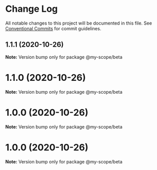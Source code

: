 # Change Log

All notable changes to this project will be documented in this file.
See [Conventional Commits](https://conventionalcommits.org) for commit guidelines.

## 1.1.1 (2020-10-26)

**Note:** Version bump only for package @my-scope/beta





# 1.1.0 (2020-10-26)

**Note:** Version bump only for package @my-scope/beta





# 1.0.0 (2020-10-26)

**Note:** Version bump only for package @my-scope/beta





# 1.0.0 (2020-10-26)

**Note:** Version bump only for package @my-scope/beta
